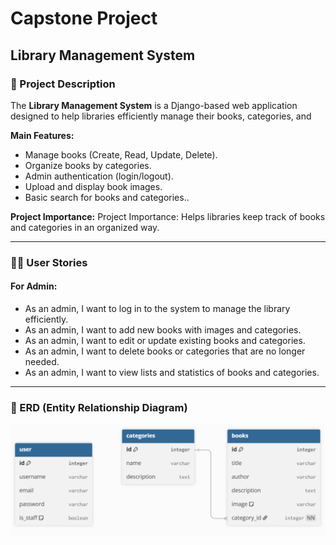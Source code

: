 # Capstone Project

## Library Management System

### 📘 Project Description

The **Library Management System** is a Django-based web application designed to help libraries efficiently manage their books, categories, and

**Main Features:**

* Manage books (Create, Read, Update, Delete).
* Organize books by categories.
* Admin authentication (login/logout).
* Upload and display book images.
* Basic search for books and categories..


**Project Importance:**
Project Importance:
Helps libraries keep track of books and categories in an organized way.

---

### 👩‍💼 User Stories

#### For Admin:

* As an admin, I want to log in to the system to manage the library efficiently.
* As an admin, I want to add new books with images and categories.
* As an admin, I want to edit or update existing books and categories.
* As an admin, I want to delete books or categories that are no longer needed.
* As an admin, I want to view lists and statistics of books and categories.

---

### 🧩 ERD (Entity Relationship Diagram)

![ERD](pic/ERD.png)

